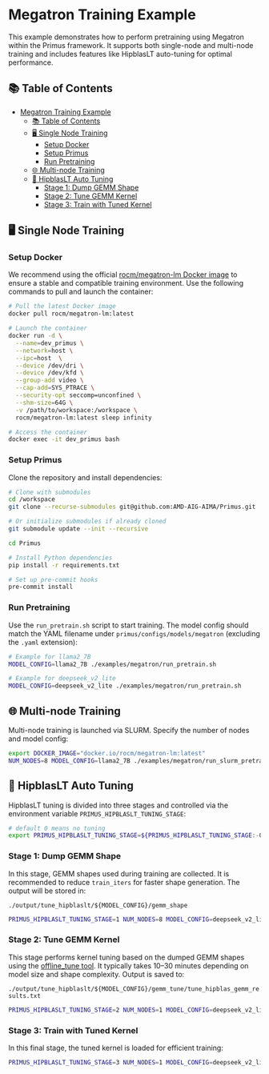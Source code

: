 # Megatron Training Example

This example demonstrates how to perform pretraining using Megatron within the Primus framework. It supports both single-node and multi-node training and includes features like HipblasLT auto-tuning for optimal performance.


## 📚 Table of Contents
- [Megatron Training Example](#megatron-training-example)
  - [📚 Table of Contents](#-table-of-contents)
  - [🖥️ Single Node Training](#️-single-node-training)
    - [Setup Docker](#setup-docker)
    - [Setup Primus](#setup-primus)
    - [Run Pretraining](#run-pretraining)
  - [🌐 Multi-node Training](#-multi-node-training)
  - [🔧 HipblasLT Auto Tuning](#-hipblaslt-auto-tuning)
    - [Stage 1: Dump GEMM Shape](#stage-1-dump-gemm-shape)
    - [Stage 2: Tune GEMM Kernel](#stage-2-tune-gemm-kernel)
    - [Stage 3: Train with Tuned Kernel](#stage-3-train-with-tuned-kernel)


## 🖥️ Single Node Training

### Setup Docker
We recommend using the official [rocm/megatron-lm Docker image](https://hub.docker.com/r/rocm/megatron-lm) to ensure a stable and compatible training environment. Use the following commands to pull and launch the container:

```bash
# Pull the latest Docker image
docker pull rocm/megatron-lm:latest

# Launch the container
docker run -d \
  --name=dev_primus \
  --network=host \
  --ipc=host  \
  --device /dev/dri \
  --device /dev/kfd \
  --group-add video \
  --cap-add=SYS_PTRACE \
  --security-opt seccomp=unconfined \
  --shm-size=64G \
  -v /path/to/workspace:/workspace \
  rocm/megatron-lm:latest sleep infinity

# Access the container
docker exec -it dev_primus bash
```

### Setup Primus
Clone the repository and install dependencies:

```bash
# Clone with submodules
cd /workspace
git clone --recurse-submodules git@github.com:AMD-AIG-AIMA/Primus.git

# Or initialize submodules if already cloned
git submodule update --init --recursive

cd Primus

# Install Python dependencies
pip install -r requirements.txt

# Set up pre-commit hooks
pre-commit install
```

### Run Pretraining
Use the `run_pretrain.sh` script to start training. The model config should match the YAML filename under `primus/configs/models/megatron` (excluding the `.yaml` extension):

```bash
# Example for llama2_7B
MODEL_CONFIG=llama2_7B ./examples/megatron/run_pretrain.sh

# Example for deepseek_v2_lite
MODEL_CONFIG=deepseek_v2_lite ./examples/megatron/run_pretrain.sh
```

## 🌐 Multi-node Training
Multi-node training is launched via SLURM. Specify the number of nodes and model config:

```bash
export DOCKER_IMAGE="docker.io/rocm/megatron-lm:latest"
NUM_NODES=8 MODEL_CONFIG=llama2_7B ./examples/megatron/run_slurm_pretrain.sh
```

## 🔧 HipblasLT Auto Tuning
HipblasLT tuning is divided into three stages and controlled via the environment variable `PRIMUS_HIPBLASLT_TUNING_STAGE`:

```bash
# default 0 means no tuning
export PRIMUS_HIPBLASLT_TUNING_STAGE=${PRIMUS_HIPBLASLT_TUNING_STAGE:-0}
```

### Stage 1: Dump GEMM Shape
In this stage, GEMM shapes used during training are collected. It is recommended to reduce `train_iters` for faster shape generation. The output will be stored in:

```./output/tune_hipblaslt/${MODEL_CONFIG}/gemm_shape```

```bash
PRIMUS_HIPBLASLT_TUNING_STAGE=1 NUM_NODES=8 MODEL_CONFIG=deepseek_v2_lite bash ./examples/megatron/run_slurm_pretrain.sh
```

### Stage 2: Tune GEMM Kernel
This stage performs kernel tuning based on the dumped GEMM shapes using the [offline_tune tool](https://github.com/AMD-AIG-AIMA/Primus/tree/main/examples/offline_tune). It typically takes 10–30 minutes depending on model size and shape complexity. Output is saved to:

```./output/tune_hipblaslt/${MODEL_CONFIG}/gemm_tune/tune_hipblas_gemm_results.txt```

```bash
PRIMUS_HIPBLASLT_TUNING_STAGE=2 NUM_NODES=1 MODEL_CONFIG=deepseek_v2_lite bash ./examples/megatron/run_slurm_pretrain.sh
```

### Stage 3: Train with Tuned Kernel
In this final stage, the tuned kernel is loaded for efficient training:

```bash
PRIMUS_HIPBLASLT_TUNING_STAGE=3 NUM_NODES=1 MODEL_CONFIG=deepseek_v2_lite bash ./examples/megatron/run_slurm_pretrain.sh
```
